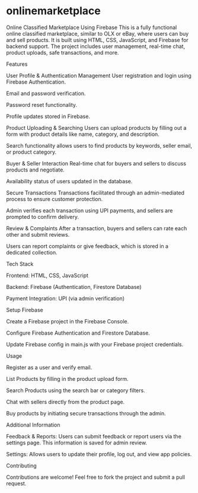 # onlinemarketplace
Online Classified Marketplace Using Firebase
This is a fully functional online classified marketplace, similar to OLX or eBay, where users can buy and sell products. It is built using HTML, CSS, JavaScript, and Firebase for backend support. The project includes user management, real-time chat, product uploads, safe transactions, and more.

Features

User Profile & Authentication Management
User registration and login using Firebase Authentication.

Email and password verification.

Password reset functionality.

Profile updates stored in Firebase.

Product Uploading & Searching
Users can upload products by filling out a form with product details like name, category, and description.

Search functionality allows users to find products by keywords, seller email, or product category.

Buyer & Seller Interaction
Real-time chat for buyers and sellers to discuss products and negotiate.

Availability status of users updated in the database.

Secure Transactions
Transactions facilitated through an admin-mediated process to ensure customer protection.

Admin verifies each transaction using UPI payments, and sellers are prompted to confirm delivery.

Review & Complaints
After a transaction, buyers and sellers can rate each other and submit reviews.

Users can report complaints or give feedback, which is stored in a dedicated collection.

Tech Stack

Frontend: HTML, CSS, JavaScript

Backend: Firebase (Authentication, Firestore Database)

Payment Integration: UPI (via admin verification)

Setup Firebase

Create a Firebase project in the Firebase Console.

Configure Firebase Authentication and Firestore Database.

Update Firebase config in main.js with your Firebase project credentials.

Usage

Register as a user and verify email.

List Products by filling in the product upload form.

Search Products using the search bar or category filters.

Chat with sellers directly from the product page.

Buy products by initiating secure transactions through the admin.

Additional Information

Feedback & Reports: Users can submit feedback or report users via the settings page. This information is saved for admin review.

Settings: Allows users to update their profile, log out, and view app policies.

Contributing

Contributions are welcome! Feel free to fork the project and submit a pull request.

